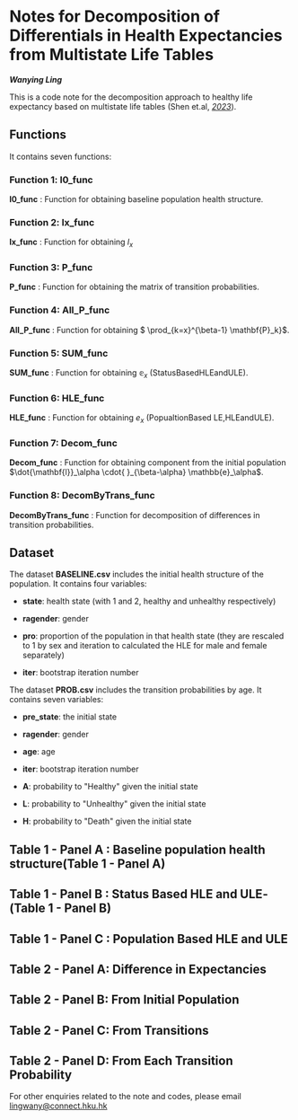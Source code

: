 # Notes for Decomposition of Differentials in Health Expectancies from Multistate Life Tables
***Wanying Ling***

This is a code note for the decomposition approach to healthy life expectancy based on multistate life tables (Shen et.al, [*2023*](https://doi.org/10.1215/00703370-11058373)).

## Functions

It contains seven functions:

### Function 1: l0_func

**l0_func** : Function for obtaining baseline population health structure.

### Function 2: lx_func

**lx_func** : Function for obtaining $l_x$

### Function 3: P_func

**P_func** : Function for obtaining the matrix of transition probabilities.

### Function 4: All_P_func

**All_P_func** : Function for obtaining \$ \prod\_{k=x}\^{\beta-1} \mathbf{P}\_k}\$.

### Function 5: SUM_func

**SUM_func** : Function for obtaining $\mathbb{e}_x$ (Status­Based­HLE­and­ULE).

### Function 6: HLE_func

**HLE_func** : Function for obtaining $e_x$ (Popualtion­Based LE,­HLE­and­ULE).

### Function 7: Decom_func

**Decom_func** : Function for obtaining component from the initial population $\dot{\mathbf{l}}_\alpha \cdot{ }_{\beta-\alpha} \mathbb{e}_\alpha$.

### Function 8: DecomByTrans_func

**DecomByTrans_func** : Function for decomposition of differences in transition probabilities.

## Dataset

The dataset **BASELINE.csv** includes the initial health structure of the population. It contains four variables:

-   **state**: health state (with 1 and 2, healthy and unhealthy respectively)

-   **ragender**: gender

-   **pro**: proportion of the population in that health state (they are rescaled to 1 by sex and iteration to calculated the HLE for male and female separately)

-   **iter**: bootstrap iteration number

The dataset **PROB.csv** includes the transition probabilities by age. It contains seven variables:

-   **pre_state**: the initial state

-   **ragender**: gender

-   **age**: age

-   **iter**: bootstrap iteration number

-   **A**: probability to "Healthy" given the initial state

-   **L**: probability to "Unhealthy" given the initial state

-   **H**: probability to "Death" given the initial state

## Table 1 - Panel A : Baseline population health structure­(Table 1 - Panel A)

## Table 1 - Panel B : Status Based HLE and ULE­(Table 1 - Panel B)

## Table 1 - Panel C : Population Based HLE and ULE

## Table 2 - Panel A: Difference in Expectancies

## Table 2 - Panel B: From Initial Population

## Table 2 - Panel C: From Transitions

## Table 2 - Panel D: From Each Transition Probability

For other enquiries related to the note and codes, please email lingwany@connect.hku.hk
